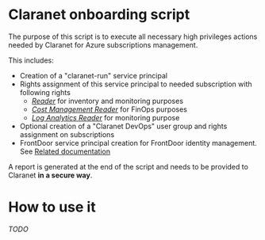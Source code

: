 # Claranet onboarding script

The purpose of this script is to execute all necessary high privileges actions 
needed by Claranet for Azure subscriptions management.

This includes:
* Creation of a "claranet-run" service principal
* Rights assignment of this service principal to needed subscription with following rights
    * [_Reader_](https://docs.microsoft.com/en-us/azure/role-based-access-control/built-in-roles#reader) for inventory and monitoring purposes
    * [_Cost Management Reader_](https://docs.microsoft.com/en-us/azure/role-based-access-control/built-in-roles#cost-management-reader) for FinOps purposes
    * [_Log Analytics Reader_](https://docs.microsoft.com/en-us/azure/role-based-access-control/built-in-roles#log-analytics-reader) for monitoring purpose
* Optional creation of a "Claranet DevOps" user group and rights assignment on subscriptions
* FrontDoor service principal creation for FrontDoor identity management. 
  See [Related documentation](https://docs.microsoft.com/en-us/azure/frontdoor/standard-premium/how-to-configure-https-custom-domain#register-azure-front-door)

A report is generated at the end of the script and needs to be provided to Claranet **in a secure way**.

# How to use it
_TODO_
